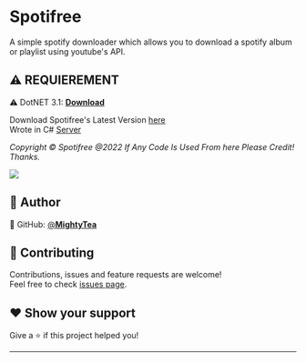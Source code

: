 # Spotifree
A simple spotify downloader which allows you to download a spotify album or playlist using youtube's API.
<br>

## ⚠️ REQUIEREMENT

⚠️ DotNET 3.1: [**Download**](https://dotnet.microsoft.com/en-us/download/dotnet/3.1)<br>

Download Spotifree's Latest Version [here](https://github.com/MightyTea/Spotifree/releases/download/Spotifree/Spotifree.Release.rar) <br />
Wrote in C# [Server](https://discord.gg/pvYGnM63) <br />

*Copyright © Spotifree @2022 If Any Code Is Used From here Please Credit! Thanks.*

<a href="https://discord.gg/pvYGnM63"><img src="https://im2.ezgif.com/tmp/ezgif-2-1aff88ed82.gif"></a>

## 👤 Author

👤 GitHub: [@**MightyTea**](https://github.com/MightyTea)<br>

## 🤝 Contributing

Contributions, issues and feature requests are welcome!<br />Feel free to check [issues page](https://github.com/MightyTea/Spotifree/issues).

## ❤ Show your support

Give a ⭐️ if this project helped you!


***
